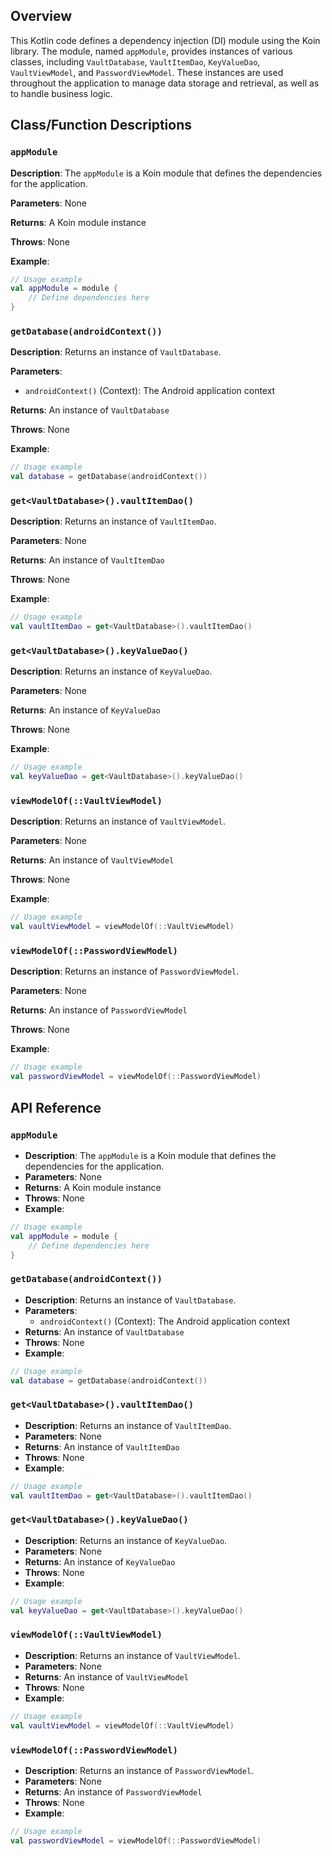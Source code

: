 **Overview**
------------

This Kotlin code defines a dependency injection (DI) module using the Koin library. The module, named `appModule`, provides instances of various classes, including `VaultDatabase`, `VaultItemDao`, `KeyValueDao`, `VaultViewModel`, and `PasswordViewModel`. These instances are used throughout the application to manage data storage and retrieval, as well as to handle business logic.

**Class/Function Descriptions**
-----------------------------

### `appModule`

**Description**: The `appModule` is a Koin module that defines the dependencies for the application.

**Parameters**: None

**Returns**: A Koin module instance

**Throws**: None

**Example**:
```kotlin
// Usage example
val appModule = module {
    // Define dependencies here
}
```

### `getDatabase(androidContext())`

**Description**: Returns an instance of `VaultDatabase`.

**Parameters**:

* `androidContext()` (Context): The Android application context

**Returns**: An instance of `VaultDatabase`

**Throws**: None

**Example**:
```kotlin
// Usage example
val database = getDatabase(androidContext())
```

### `get<VaultDatabase>().vaultItemDao()`

**Description**: Returns an instance of `VaultItemDao`.

**Parameters**: None

**Returns**: An instance of `VaultItemDao`

**Throws**: None

**Example**:
```kotlin
// Usage example
val vaultItemDao = get<VaultDatabase>().vaultItemDao()
```

### `get<VaultDatabase>().keyValueDao()`

**Description**: Returns an instance of `KeyValueDao`.

**Parameters**: None

**Returns**: An instance of `KeyValueDao`

**Throws**: None

**Example**:
```kotlin
// Usage example
val keyValueDao = get<VaultDatabase>().keyValueDao()
```

### `viewModelOf(::VaultViewModel)`

**Description**: Returns an instance of `VaultViewModel`.

**Parameters**: None

**Returns**: An instance of `VaultViewModel`

**Throws**: None

**Example**:
```kotlin
// Usage example
val vaultViewModel = viewModelOf(::VaultViewModel)
```

### `viewModelOf(::PasswordViewModel)`

**Description**: Returns an instance of `PasswordViewModel`.

**Parameters**: None

**Returns**: An instance of `PasswordViewModel`

**Throws**: None

**Example**:
```kotlin
// Usage example
val passwordViewModel = viewModelOf(::PasswordViewModel)
```

**API Reference**
-----------------

### `appModule`

* **Description**: The `appModule` is a Koin module that defines the dependencies for the application.
* **Parameters**: None
* **Returns**: A Koin module instance
* **Throws**: None
* **Example**:
```kotlin
// Usage example
val appModule = module {
    // Define dependencies here
}
```

### `getDatabase(androidContext())`

* **Description**: Returns an instance of `VaultDatabase`.
* **Parameters**:
	+ `androidContext()` (Context): The Android application context
* **Returns**: An instance of `VaultDatabase`
* **Throws**: None
* **Example**:
```kotlin
// Usage example
val database = getDatabase(androidContext())
```

### `get<VaultDatabase>().vaultItemDao()`

* **Description**: Returns an instance of `VaultItemDao`.
* **Parameters**: None
* **Returns**: An instance of `VaultItemDao`
* **Throws**: None
* **Example**:
```kotlin
// Usage example
val vaultItemDao = get<VaultDatabase>().vaultItemDao()
```

### `get<VaultDatabase>().keyValueDao()`

* **Description**: Returns an instance of `KeyValueDao`.
* **Parameters**: None
* **Returns**: An instance of `KeyValueDao`
* **Throws**: None
* **Example**:
```kotlin
// Usage example
val keyValueDao = get<VaultDatabase>().keyValueDao()
```

### `viewModelOf(::VaultViewModel)`

* **Description**: Returns an instance of `VaultViewModel`.
* **Parameters**: None
* **Returns**: An instance of `VaultViewModel`
* **Throws**: None
* **Example**:
```kotlin
// Usage example
val vaultViewModel = viewModelOf(::VaultViewModel)
```

### `viewModelOf(::PasswordViewModel)`

* **Description**: Returns an instance of `PasswordViewModel`.
* **Parameters**: None
* **Returns**: An instance of `PasswordViewModel`
* **Throws**: None
* **Example**:
```kotlin
// Usage example
val passwordViewModel = viewModelOf(::PasswordViewModel)
```